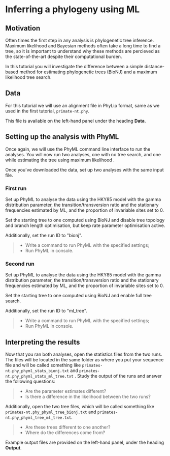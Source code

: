 # Inferring a phylogeny using ML

## Motivation

Often times the first step in any analysis is phylogenetic tree inference. Maximum likelihood and Bayesian methods often take a long time to find a tree, so it is important to understand why these methods are percieved as the state-of-the-art despite their computational burden.

In this tutorial you will investigate the difference between a simple distance-based method for estimating phylogenetic trees (BioNJ) and a maximum likelihood tree search.

## Data

For this tutorial we will use an alignment file in PhyLip format, same as we used in the first tutorial, `primate-nt.phy`.

This file is available on the left-hand panel under the heading **Data**.


## Setting up the analysis with PhyML

Once again, we will use the PhyML command line interface to run the analyses. You will now run two analyses, one with no tree search, and one while estimating the tree using maximum likelihood .

Once you've downloaded the data, set up two analyses with the same input file.

### First run

Set up PhyML to analyse the data using the HKY85 model with the gamma distribution parameter, the transition/transversion ratio and the stationary frequencies estimated by ML, and the proportion of invariable sites set to 0.

Set the starting tree to one computed using BioNJ and disable tree topology and branch length optimisation, but keep rate parameter optimisation active.

Additionally, set the run ID to "bionj".

> - Write a command to run PhyML with the specified settings;
> - Run PhyML in console.

### Second run

Set up PhyML to analyse the data using the HKY85 model with the gamma distribution parameter, the transition/transversion ratio and the stationary frequencies estimated by ML, and the proportion of invariable sites set to 0.

Set the starting tree to one computed using BioNJ and enable full tree search.

Additionally, set the run ID to "ml_tree".

> - Write a command to run PhyML with the specified settings;
> - Run PhyML in console.

## Interpreting the results

Now that you ran both analyses, open the statistics files from the two runs. The files will be located in the same folder as where you put your sequence file and will be called something like `primates-nt.phy_phyml_stats_bionj.txt`  and `primates-nt.phy_phyml_stats_ml_tree.txt` . Study the output of the runs and answer the following questions:

> - Are the parameter estimates different?
> - Is there a difference in the likelihood between the two runs?

Additionally, open the two tree files, which will be called something like `primates-nt.phy_phyml_tree_bionj.txt`  and `primates-nt.phy_phyml_tree_ml_tree.txt`. 

> - Are these trees different to one another?
> - Where do the differences come from?

Example output files are provided on the left-hand panel, under the heading **Output**.

<!--phyml -i /Users/pece/Repositories/Selection-in-Genes-Course/tutorials/tree-search/data/primates-nt.phy -d nt -q -m HKY85 -f m -a e -t e -v 0 -o r --run_id bionj-->

<!--phyml -i /Users/pece/Repositories/Selection-in-Genes-Course/tutorials/tree-search/data/primates-nt.phy -d nt -q -m HKY85 -f m -a e -t e -v 0 -o tlr --run_id ml_tree-->
